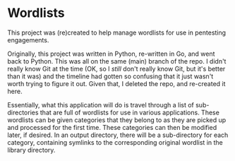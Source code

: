 # Wordlists

This project was (re)created to help manage wordlists for use in pentesting engagements.

Originally, this project was written in Python, re-written in Go, and went back to Python.
This was all on the same (main) branch of the repo. I didn't really know Git at the time
(OK, so I _still_ don't really know Git, but it's better than it was) and the timeline
had gotten so confusing that it just wasn't worth trying to figure it out.
Given that, I deleted the repo, and re-created it here.

Essentially, what this application will do is travel through a list of sub-directories that
are full of wordlists for use in various applications. These wordlists can be given categories
that they belong to as they are picked up and processed for the first time. These categories can
then be modified later, if desired. In an output directory, there will be a sub-directory
for each category, containing symlinks to the corresponding original wordlist in the library
directory.
